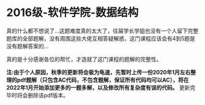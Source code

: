 # 2016级-软件学院-数据结构

真的什么都不想说了...这题难度真的太大了，往届学长学姐也没有一个人留下完整题库的全部题解，没有周围这些大佬互相答疑解惑，这门课程应该会有4到5题是没有题解答案的...

真的是十分感谢各位的帮忙，才造就了这门课程的题解的完整性。

**注:由于个人原因，秋季的更新将会极为龟速，先暂时上传一份2020年1月左右整理的pdf题解（只包含AC代码，不包含题解，保证所有代码均可以AC），将在2022年1月开始添加更多的一题多解，以及修改所有复杂度有误的代码。** 更新完毕时将会删除该pdf版本。

